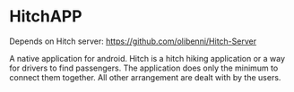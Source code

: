# HitchAPP

Depends on Hitch server:
https://github.com/olibenni/Hitch-Server

A native application for android. Hitch is a hitch hiking application or a way for drivers to find passengers.
The application does only the minimum to connect them together. All other arrangement are dealt with by 
the users.
